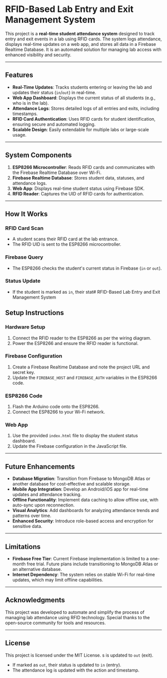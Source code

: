 # RFID-Based Lab Entry and Exit Management System

This project is a **real-time student attendance system** designed to track entry and exit events in a lab using RFID cards. The system logs attendance, displays real-time updates on a web app, and stores all data in a Firebase Realtime Database. It is an automated solution for managing lab access with enhanced visibility and security.

---

## **Features**
- **Real-Time Updates**: Tracks students entering or leaving the lab and updates their status (`in`/`out`) in real-time.
- **Web App Dashboard**: Displays the current status of all students (e.g., who is in the lab).
- **Attendance Logs**: Stores detailed logs of all entries and exits, including timestamps.
- **RFID Card Authentication**: Uses RFID cards for student identification, ensuring secure and automated logging.
- **Scalable Design**: Easily extendable for multiple labs or large-scale usage.

---

## **System Components**
1. **ESP8266 Microcontroller**: Reads RFID cards and communicates with the Firebase Realtime Database over Wi-Fi.
2. **Firebase Realtime Database**: Stores student data, statuses, and attendance logs.
3. **Web App**: Displays real-time student status using Firebase SDK.
4. **RFID Reader**: Captures the UID of RFID cards for authentication.

---

## **How It Works**

### **RFID Card Scan**
- A student scans their RFID card at the lab entrance.  
- The RFID UID is sent to the ESP8266 microcontroller.

### **Firebase Query**
- The ESP8266 checks the student's current status in Firebase (`in` or `out`).

### **Status Update**
- If the student is marked as `in`, their stat# RFID-Based Lab Entry and Exit Management System

## **Setup Instructions**

### **Hardware Setup**
1. Connect the RFID reader to the ESP8266 as per the wiring diagram.  
2. Power the ESP8266 and ensure the RFID reader is functional.

### **Firebase Configuration**
1. Create a Firebase Realtime Database and note the project URL and secret key.  
2. Update the `FIREBASE_HOST` and `FIREBASE_AUTH` variables in the ESP8266 code.

### **ESP8266 Code**
1. Flash the Arduino code onto the ESP8266.  
2. Connect the ESP8266 to your Wi-Fi network.

### **Web App**
1. Use the provided `index.html` file to display the student status dashboard.  
2. Update the Firebase configuration in the JavaScript file.

---

## **Future Enhancements**
- **Database Migration**: Transition from Firebase to MongoDB Atlas or another database for cost-effective and scalable storage.  
- **Mobile App Integration**: Develop an Android/iOS app for real-time updates and attendance tracking.  
- **Offline Functionality**: Implement data caching to allow offline use, with auto-sync upon reconnection.  
- **Visual Analytics**: Add dashboards for analyzing attendance trends and patterns over time.  
- **Enhanced Security**: Introduce role-based access and encryption for sensitive data.

---

## **Limitations**
- **Firebase Free Tier**: Current Firebase implementation is limited to a one-month free trial. Future plans include transitioning to MongoDB Atlas or an alternative database.  
- **Internet Dependency**: The system relies on stable Wi-Fi for real-time updates, which may limit offline capabilities.

---

## **Acknowledgments**
This project was developed to automate and simplify the process of managing lab attendance using RFID technology. Special thanks to the open-source community for tools and resources.

---

## **License**
This project is licensed under the MIT License.
s is updated to `out` (exit).  
- If marked as `out`, their status is updated to `in` (entry).  
- The attendance log is updated with the action and timestamp.

